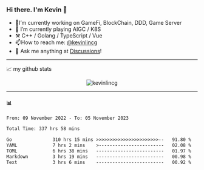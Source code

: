 ### Hi there. I'm Kevin 👋

- 🔭I’m currently working on GameFi, BlockChain, DDD, Game Server
- 🌱 I’m currently playing AIGC / K8S
-   :hammer_and_pick: C++ / Golang / TypeScript / Vue
- 📫How to reach me: [@kevinlincg](https://twitter.com/kevinlincg) 
-   :thought_balloon: Ask me anything at [Discussions](https://github.com/kevinlincg/kevinlincg/discussions/new)!

---

📈 my github stats

<p align="center"> <img src="https://github-readme-stats-ouuan.vercel.app/api?username=kevinlincg&theme=dark&show_icons=true&count_private=true" alt="kevinlincg" />

---

#### :bar_chart: 

<!--START_SECTION:waka-->

```txt
From: 09 November 2022 - To: 05 November 2023

Total Time: 337 hrs 58 mins

Go               310 hrs 15 mins >>>>>>>>>>>>>>>>>>>>>>>--   91.80 %
YAML             7 hrs 2 mins    >------------------------   02.08 %
TOML             6 hrs 38 mins   -------------------------   01.97 %
Markdown         3 hrs 19 mins   -------------------------   00.98 %
Text             3 hrs 6 mins    -------------------------   00.92 %
```

<!--END_SECTION:waka-->
